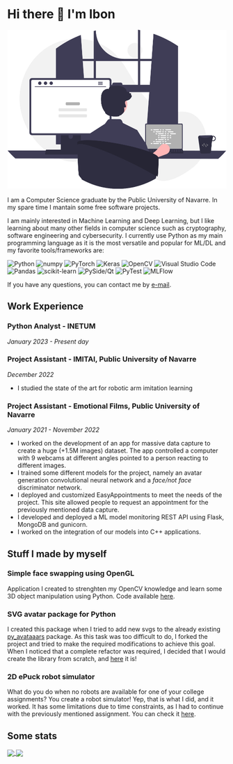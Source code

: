 # Hi there 👋 I'm Ibon

![Person programming](undraw_programming_re_kg9v.svg)

I am a Computer Science graduate by the Public University of Navarre. In my spare time I mantain some free software projects.

I am mainly interested in Machine Learning and Deep Learning, but I like learning about many other fields in computer science such as cryptography, software engineering and cybersecurity. I currently use Python as my main programming language as it is the most versatile and popular for ML/DL and my favorite tools/frameworks are:

![Python](https://img.shields.io/badge/-python-white?style=for-the-badge&logo=python)
![numpy](https://img.shields.io/badge/-numpy-blue?style=for-the-badge&logo=numpy)
![PyTorch](https://img.shields.io/badge/-pytorch-gray?style=for-the-badge&logo=pytorch)
![Keras](https://img.shields.io/badge/-keras-red?style=for-the-badge&logo=keras)
![OpenCV](https://img.shields.io/badge/-opencv-blue?style=for-the-badge&logo=opencv)
![Visual Studio Code](https://img.shields.io/badge/-vscode-cyan?style=for-the-badge&logo=visual-studio)
![Pandas](https://img.shields.io/badge/-pandas-darkgreen?style=for-the-badge&logo=pandas)
![scikit-learn](https://img.shields.io/badge/-sklearn-pink?style=for-the-badge&logo=scikit-learn)
![PySide/Qt](https://img.shields.io/badge/-pyside-green?style=for-the-badge&logo=qt)
![PyTest](https://img.shields.io/badge/-pytest-darkblue?style=for-the-badge&logo=pytest)
![MLFlow](https://img.shields.io/badge/-mlflow-white?style=for-the-badge&logo=mlflow)

If you have any questions, you can contact me by [e-mail](mailto:ibonescartin@gmail.com?subject=Hi!).

## Work Experience
### **Python Analyst** - INETUM
_January 2023 - Present day_

### **Project Assistant** - IMITAI, Public University of Navarre
_December 2022_
* I studied the state of the art for robotic arm imitation learning

### **Project Assistant** - Emotional Films, Public University of Navarre
_January 2021 - November 2022_
* I worked on the development of an app for massive data capture to create a huge (+1.5M images) dataset. The app controlled a computer with 9 webcams at different angles pointed to a person reacting to different images.
* I trained some different models for the project, namely an avatar generation convolutional neural network and a _face/not face_ discriminator network.
* I deployed and customized EasyAppointments to meet the needs of the project. This site allowed people to request an appointment for the previously mentioned data capture.
* I developed and deployed a ML model monitoring REST API using Flask, MongoDB and gunicorn.
* I worked on the integration of our models into C++ applications.


## Stuff I made by myself
### Simple face swapping using OpenGL
Application I created to strenghten my OpenCV knowledge and learn some 3D object manipulation using Python. Code available [here](https://github.com/ibonn/faceswap_gl).

### SVG avatar package for Python
I created this package when I tried to add new svgs to the already existing [py_avataaars](https://github.com/kebu/py-avataaars) package. As this task was too difficult to do, I forked the project and tried to make the required modifications to achieve this goal. When I noticed that a complete refactor was required, I decided that I would create the library from scratch, and [here](https://github.com/ibonn/python_avatars) it is!

### 2D ePuck robot simulator
What do you do when no robots are available for one of your college assignments? You create a robot simulator! Yep, that is what I did, and it worked. It has some limitations due to time constraints, as I had to continue with the previously mentioned assignment. You can check it [here](https://github.com/ibonn/robotBox).

## Some stats
<a href="https://github.com/anuraghazra/github-readme-stats">
  <img align="center" src="https://github-readme-stats.vercel.app/api/top-langs/?username=ibonn&theme=tokyonight" />
</a>
<a href="https://github.com/anuraghazra/github-readme-stats">
  <img align="center" src="https://github-readme-stats.vercel.app/api?username=ibonn&theme=tokyonight&count_private=true" />
</a>
